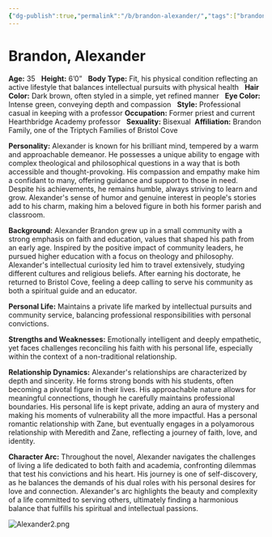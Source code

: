 ```yaml
---
{"dg-publish":true,"permalink":"/b/brandon-alexander/","tags":["brandon","bristolcove","male","triptychfamily","person"]}
---
```


# Brandon, Alexander

**Age:** 35  
**Height:** 6’0”  
**Body Type:** Fit, his physical condition reflecting an active lifestyle that balances intellectual pursuits with physical health  
**Hair Color:** Dark brown, often styled in a simple, yet refined manner  
**Eye Color:** Intense green, conveying depth and compassion  
**Style:** Professional casual in keeping with a professor
**Occupation:** Former priest and current Hearthbridge Academy professor  
**Sexuality:** Bisexual 
**Affiliation:** Brandon Family, one of the Triptych Families of Bristol Cove  

**Personality:** Alexander is known for his brilliant mind, tempered by a warm and approachable demeanor. He possesses a unique ability to engage with complex theological and philosophical questions in a way that is both accessible and thought-provoking. His compassion and empathy make him a confidant to many, offering guidance and support to those in need. Despite his achievements, he remains humble, always striving to learn and grow. Alexander's sense of humor and genuine interest in people's stories add to his charm, making him a beloved figure in both his former parish and classroom.  

**Background:** Alexander Brandon grew up in a small community with a strong emphasis on faith and education, values that shaped his path from an early age. Inspired by the positive impact of community leaders, he pursued higher education with a focus on theology and philosophy. Alexander's intellectual curiosity led him to travel extensively, studying different cultures and religious beliefs. After earning his doctorate, he returned to Bristol Cove, feeling a deep calling to serve his community as both a spiritual guide and an educator.

**Personal Life:** Maintains a private life marked by intellectual pursuits and community service, balancing professional responsibilities with personal convictions.  

**Strengths and Weaknesses:** Emotionally intelligent and deeply empathetic, yet faces challenges reconciling his faith with his personal life, especially within the context of a non-traditional relationship.  

**Relationship Dynamics:** Alexander's relationships are characterized by depth and sincerity. He forms strong bonds with his students, often becoming a pivotal figure in their lives. His approachable nature allows for meaningful connections, though he carefully maintains professional boundaries. His personal life is kept private, adding an aura of mystery and making his moments of vulnerability all the more impactful. Has a personal romantic relationship with Zane, but eventually engages in a polyamorous relationship with Meredith and Zane, reflecting a journey of faith, love, and identity.

**Character Arc:** Throughout the novel, Alexander navigates the challenges of living a life dedicated to both faith and academia, confronting dilemmas that test his convictions and his heart. His journey is one of self-discovery, as he balances the demands of his dual roles with his personal desires for love and connection. Alexander's arc highlights the beauty and complexity of a life committed to serving others, ultimately finding a harmonious balance that fulfills his spiritual and intellectual passions.

![Alexander2.png](/img/user/Extras/Images/Alexander2.png)

